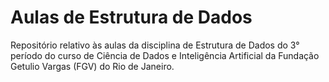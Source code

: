 # Aulas de Estrutura de Dados

Repositório relativo às aulas da disciplina de Estrutura de Dados do 3° período do curso de Ciência de Dados e Inteligência Artificial da Fundação Getulio Vargas (FGV) do Rio de Janeiro.

